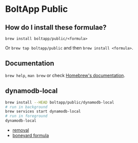 # BoltApp Public

## How do I install these formulae?

`brew install boltapp/public/<formula>`

Or `brew tap boltapp/public` and then `brew install <formula>`.

## Documentation

`brew help`, `man brew` or check [Homebrew's documentation](https://docs.brew.sh).

## dynamodb-local

```bash
brew install --HEAD boltapp/public/dynamodb-local
# run in background
brew services start dynamodb-local
# run in foreground
dynamodb-local
```

* [removal](https://github.com/Homebrew/homebrew-core/pull/9175/files)
* [boneyard formula](https://github.com/rjcoelho/homebrew-boneyard/blob/master/Formula/dynamodb-local.rb)
